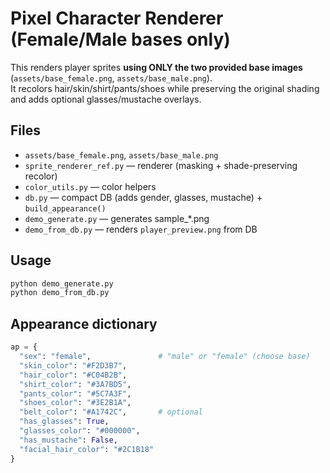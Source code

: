 
# Pixel Character Renderer (Female/Male bases only)

This renders player sprites **using ONLY the two provided base images** (`assets/base_female.png`, `assets/base_male.png`).  
It recolors hair/skin/shirt/pants/shoes while preserving the original shading and adds optional glasses/mustache overlays.

## Files
- `assets/base_female.png`, `assets/base_male.png`
- `sprite_renderer_ref.py` — renderer (masking + shade-preserving recolor)
- `color_utils.py` — color helpers
- `db.py` — compact DB (adds gender, glasses, mustache) + `build_appearance()`
- `demo_generate.py` — generates sample_*.png
- `demo_from_db.py` — renders `player_preview.png` from DB

## Usage
```bash
python demo_generate.py
python demo_from_db.py
```

## Appearance dictionary
```python
ap = {
  "sex": "female",               # "male" or "female" (choose base)
  "skin_color": "#F2D3B7",
  "hair_color": "#C04B2B",
  "shirt_color": "#3A7BD5",
  "pants_color": "#5C7A3F",
  "shoes_color": "#3E2B1A",
  "belt_color": "#A1742C",       # optional
  "has_glasses": True,
  "glasses_color": "#000000",
  "has_mustache": False,
  "facial_hair_color": "#2C1B18"
}
```

